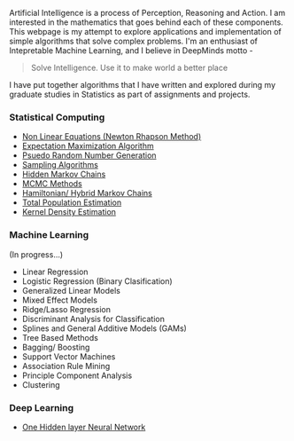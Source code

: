 Artificial Intelligence is a process of Perception, Reasoning and Action. I am interested in the mathematics that goes behind each of these components. This webpage is my attempt to explore applications and implementation of simple algorithms that solve complex problems. I'm an enthusiast of Intepretable Machine Learning, and I believe in DeepMinds motto -  

<blockquote>Solve Intelligence. Use it to make world a better place</blockquote>

I have put together algorithms that I have written and explored during my graduate studies in Statistics as part of assignments and projects. 

### Statistical Computing
- <a href="Approximation.html">Non Linear Equations (Newton Rhapson Method)</a>
- <a href="EM.html">Expectation Maximization Algorithm</a>
- <a href="RandomNumber.html">Psuedo Random Number Generation</a>
- <a href="Sampling.html">Sampling Algorithms</a>
- <a href="hmm.html">Hidden Markov Chains</a>
- <a href="mcmc.html">MCMC Methods</a>
- <a href="hamiltonian.html">Hamiltonian/ Hybrid Markov Chains</a>
- <a href="Population_estimation.html">Total Population Estimation</a>
- <a href="KDE.html">Kernel Density Estimation</a>

### Machine Learning 
(In progress...)
- Linear Regression 
- Logistic Regression (Binary Clasification)
- Generalized Linear Models
- Mixed Effect Models 
- Ridge/Lasso Regression
- Discriminant Analysis for Classification
- Splines and General Additive Models (GAMs)
- Tree Based Methods
- Bagging/ Boosting
- Support Vector Machines
- Association Rule Mining
- Principle Component Analysis
- Clustering

### Deep Learning
- <a href="P1NeuralNetwork-2.html">One Hidden layer Neural Network</a>


